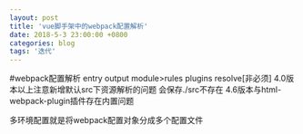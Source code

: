 ```yaml
---
layout: post
title: 'vue脚手架中的webpack配置解析'
date: 2018-5-3 23:00:00 +0800
categories: blog
tags: '迭代'
---
```

#webpack配置解析
entry output module>rules plugins resolve[非必须]
4.0版本以上注意新增默认src下资源解析的问题 会保存./src不存在
4.6版本与html-webpack-plugin插件存在内置问题

多环境配置就是将webpack配置对象分成多个配置文件